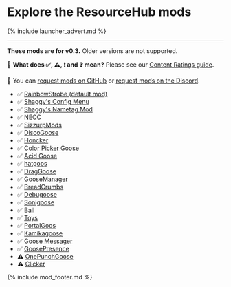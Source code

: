 # Explore the ResourceHub mods

{% include launcher_advert.md %}

---

**These mods are for v0.3.** Older versions are not supported.

🤔 **What does ✅, ⚠️, ❗️ and ❓ mean?** Please see our [Content Ratings guide](../../info/ContentRatings.md).

🧩 You can [request mods on GitHub](https://github.com/DesktopGooseUnofficial/ResourceHub/issues/new/choose) or [request mods on the Discord](https://discord.gg/nkwzUTy).

* ✅ [RainbowStrobe (default mod)](https://github.com/DesktopGooseUnofficial/ResourceHub/releases/download/rainbowstrobe/RainbowStrobe.dll)
* ✅ [Shaggy's Config Menu](../ShaggysConfigGUI.md)
* ✅ [Shaggy's Nametag Mod](../ShaggysNametagMod.md)
* ✅ [NECC](../NECC.md)
* ✅ [SizzurpMods](../SizzurpMods.md)
* ✅ [DiscoGoose](../DiscoGoose.md)
* ✅ [Honcker](../Honcker.md)
* ✅ [Color Picker Goose](../ColorPickerGoose.md)
* ✅ [Acid Goose](../AcidGoose.md)
* ✅ [hatgoos](../hatgoos.md)
* ✅ [DragGoose](../DragGoose.md)
* ✅ [GooseManager](../GooseManager.md)
* ✅ [BreadCrumbs](../BreadCrumbs.md)
* ✅ [Debugoose](../Debugoose.md)
* ✅ [Sonigoose](../Sonigoose.md)
* ✅ [Ball](../Ball.md)
* ✅ [Toys](../Toys.md)
* ✅ [PortalGoos](../PortalGoos.md)
* ✅ [Kamikagoose](../GooseExploder.md)
* ✅ [Goose Messager](../GooseMessaging.md)
* ✅ [GoosePresence](../GoosePresence.md)
* ⚠️ [OnePunchGoose](../OnePunchGoose.md)
* ⚠️ [Clicker](../Clicker.md)


{% include mod_footer.md %}
